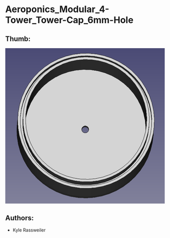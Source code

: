 # Aeroponics_Modular_4-Tower_Tower-Cap_6mm-Hole

## Thumb:

![Thumbnail](Thumb.png?raw=true "FreeCAD view of part")

## Authors:

- Kyle Rassweiler